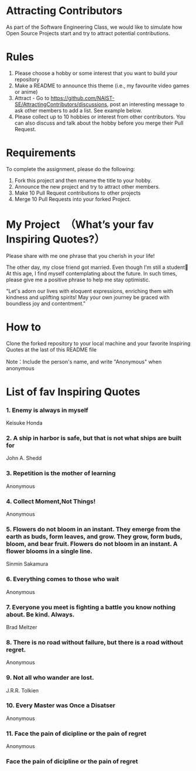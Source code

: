 # Attracting Contributors
As part of the Software Engineering Class, we would like to simulate how Open Source Projects start and try to attract potential contributions.

# Rules

1. Please choose a hobby or some interest that you want to build your repository
2. Make a README to announce this theme (i.e., my favourite video games or anime)
3. Attract - Go to https://github.com/NAIST-SE/AttractingContributors/discussions, post an interesting message to ask other members to add a list. See example below.
4. Please collect up to 10 hobbies or interest from other contributors. You can also discuss and talk about the hobby before you merge their Pull Request.

# Requirements
To complete the assignment, please do the following:
1. Fork this project and then rename the title to your hobby. 
2. Announce the new project and try to attract other members.
3. Make 10 Pull Request contributions to other projects
4. Merge 10 Pull Requests into your forked Project.

# My Project　（What’s your fav Inspiring Quotes?）
Please share with me one phrase that you cherish in your life!

The other day, my close friend got married. Even though I'm still a student🤣
At this age, I find myself contemplating about the future. In such times, please give me a positive phrase to help me stay optimistic.

"Let's adorn our lives with eloquent expressions, enriching them with kindness and uplifting spirits! May your own journey be graced with boundless joy and contentment."

# How to

Clone the forked repository to your local machine and your favorite Inspiring Quotes at the last of this README file

Note：Include the person's name, and write "Anonymous" when anonymous

# List of fav Inspiring Quotes

### 1. Enemy is always in myself
   Keisuke Honda
### 2. A ship in harbor is safe, but that is not what ships are built for
   John A. Shedd
### 3. Repetition is the mother of learning
   Anonymous
### 4. Collect Moment,Not Things! 
   Anonymous
### 5. Flowers do not bloom in an instant. They emerge from the earth as buds, form leaves, and grow. They grow, form buds, bloom, and bear fruit. Flowers do not bloom in an instant. A flower blooms in a single line.
   Sinmin Sakamura
### 6. Everything comes to those who wait
   Anonymous
### 7. Everyone you meet is fighting a battle you know nothing about. Be kind. Always.
   Brad Meltzer
### 8. There is no road without failure, but there is a road without regret.
   Anonymous
### 9. Not all who wander are lost.
   J.R.R. Tolkien
### 10. Every Master was Once a Disatser 
   Anonymous
### 11. Face the pain of dicipline or the pain of regret
   Anonymous

### Face the pain of dicipline or the pain of regret
